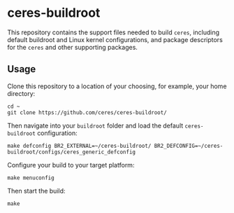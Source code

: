 # ceres-buildroot

This repository contains the support files needed to build `ceres`, including default buildroot and Linux kernel configurations, and package descriptors for the `ceres` and other supporting packages.

## Usage

Clone this repository to a location of your choosing, for example, your home directory:
```
cd ~
git clone https://github.com/ceres/ceres-buildroot/
```

Then navigate into your `buildroot` folder and load the default `ceres-buildroot` configuration:
```
make defconfig BR2_EXTERNAL=~/ceres-buildroot/ BR2_DEFCONFIG=~/ceres-buildroot/configs/ceres_generic_defconfig
```

Configure your build to your target platform:
```
make menuconfig
```

Then start the build:
```
make
```
